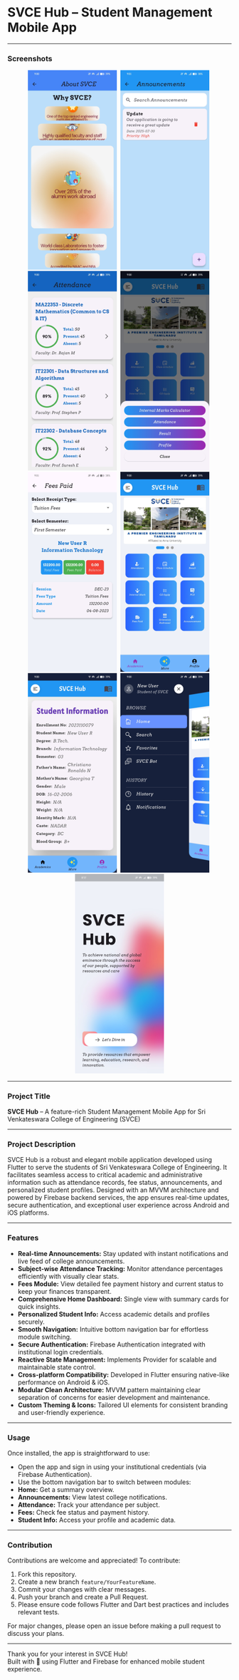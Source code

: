 # SVCE Hub – Student Management Mobile App

---

### Screenshots

<p align="center">
  <img src="screenshots/about.jpg" alt="About Screen" width="200" />&nbsp;
  <img src="screenshots/announcements.jpg" alt="Announcements Screen" width="200" />&nbsp;
  <img src="screenshots/attendance.jpg" alt="Attendance Screen" width="200" />&nbsp;
  <img src="screenshots/bottombar.jpg" alt="Bottom Navigation Bar" width="200" />&nbsp;
  <img src="screenshots/fees.jpg" alt="Fees Screen" width="200" />&nbsp;
  <img src="screenshots/home.jpg" alt="Home Dashboard" width="200" />&nbsp;
  <img src="screenshots/info.jpg" alt="Student Info Screen" width="200" />&nbsp;
  <img src="screenshots/navbar.jpg" alt="Navigation Bar" width="200" />&nbsp;
  <img src="screenshots/start.jpg" alt="Start Screen" width="200" />
</p>

---

### Project Title

**SVCE Hub** – A feature-rich Student Management Mobile App for Sri Venkateswara College of Engineering (SVCE)

---

### Project Description

SVCE Hub is a robust and elegant mobile application developed using Flutter to serve the students of Sri Venkateswara College of Engineering. It facilitates seamless access to critical academic and administrative information such as attendance records, fee status, announcements, and personalized student profiles. Designed with an MVVM architecture and powered by Firebase backend services, the app ensures real-time updates, secure authentication, and exceptional user experience across Android and iOS platforms.

---

### Features

- **Real-time Announcements:** Stay updated with instant notifications and live feed of college announcements.
- **Subject-wise Attendance Tracking:** Monitor attendance percentages efficiently with visually clear stats.
- **Fees Module:** View detailed fee payment history and current status to keep your finances transparent.
- **Comprehensive Home Dashboard:** Single view with summary cards for quick insights.
- **Personalized Student Info:** Access academic details and profiles securely.
- **Smooth Navigation:** Intuitive bottom navigation bar for effortless module switching.
- **Secure Authentication:** Firebase Authentication integrated with institutional login credentials.
- **Reactive State Management:** Implements Provider for scalable and maintainable state control.
- **Cross-platform Compatibility:** Developed in Flutter ensuring native-like performance on Android & iOS.
- **Modular Clean Architecture:** MVVM pattern maintaining clear separation of concerns for easier development and maintenance.
- **Custom Theming & Icons:** Tailored UI elements for consistent branding and user-friendly experience.

---



### Usage

Once installed, the app is straightforward to use:

- Open the app and sign in using your institutional credentials (via Firebase Authentication).
- Use the bottom navigation bar to switch between modules:
- **Home:** Get a summary overview.
- **Announcements:** View latest college notifications.
- **Attendance:** Track your attendance per subject.
- **Fees:** Check fee status and payment history.
- **Student Info:** Access your profile and academic data.

---

### Contribution

Contributions are welcome and appreciated! To contribute:

1. Fork this repository.
2. Create a new branch `feature/YourFeatureName`.
3. Commit your changes with clear messages.
4. Push your branch and create a Pull Request.
5. Please ensure code follows Flutter and Dart best practices and includes relevant tests.

For major changes, please open an issue before making a pull request to discuss your plans.

---

Thank you for your interest in SVCE Hub!  
Built with 💙 using Flutter and Firebase for enhanced mobile student experience.